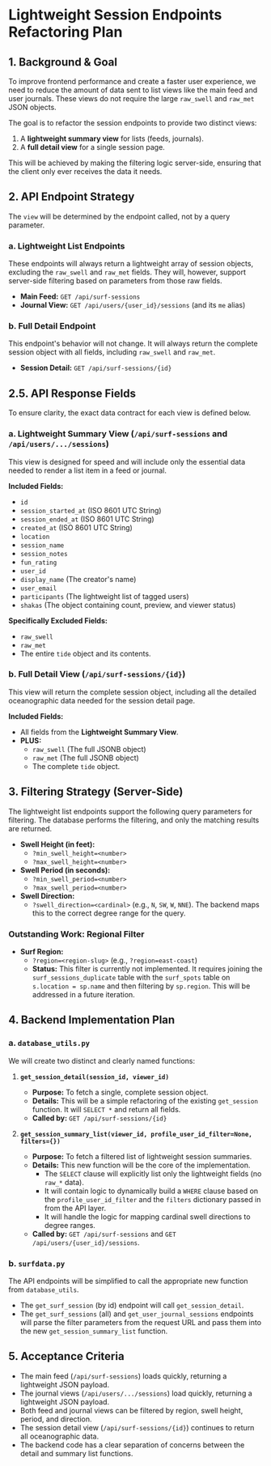 # Lightweight Session Endpoints Refactoring Plan

## 1. Background & Goal

To improve frontend performance and create a faster user experience, we need to reduce the amount of data sent to list views like the main feed and user journals. These views do not require the large `raw_swell` and `raw_met` JSON objects.

The goal is to refactor the session endpoints to provide two distinct views:
1.  A **lightweight summary view** for lists (feeds, journals).
2.  A **full detail view** for a single session page.

This will be achieved by making the filtering logic server-side, ensuring that the client only ever receives the data it needs.

## 2. API Endpoint Strategy

The `view` will be determined by the endpoint called, not by a query parameter.

### a. Lightweight List Endpoints

These endpoints will always return a lightweight array of session objects, excluding the `raw_swell` and `raw_met` fields. They will, however, support server-side filtering based on parameters from those raw fields.

-   **Main Feed:** `GET /api/surf-sessions`
-   **Journal View:** `GET /api/users/{user_id}/sessions` (and its `me` alias)

### b. Full Detail Endpoint

This endpoint's behavior will not change. It will always return the complete session object with all fields, including `raw_swell` and `raw_met`.

-   **Session Detail:** `GET /api/surf-sessions/{id}`

## 2.5. API Response Fields

To ensure clarity, the exact data contract for each view is defined below.

### a. Lightweight Summary View (`/api/surf-sessions` and `/api/users/.../sessions`)

This view is designed for speed and will include only the essential data needed to render a list item in a feed or journal.

**Included Fields:**
*   `id`
*   `session_started_at` (ISO 8601 UTC String)
*   `session_ended_at` (ISO 8601 UTC String)
*   `created_at` (ISO 8601 UTC String)
*   `location`
*   `session_name`
*   `session_notes`
*   `fun_rating`
*   `user_id`
*   `display_name` (The creator's name)
*   `user_email`
*   `participants` (The lightweight list of tagged users)
*   `shakas` (The object containing count, preview, and viewer status)

**Specifically Excluded Fields:**
*   `raw_swell`
*   `raw_met`
*   The entire `tide` object and its contents.

### b. Full Detail View (`/api/surf-sessions/{id}`)

This view will return the complete session object, including all the detailed oceanographic data needed for the session detail page.

**Included Fields:**
*   All fields from the **Lightweight Summary View**.
*   **PLUS:**
    *   `raw_swell` (The full JSONB object)
    *   `raw_met` (The full JSONB object)
    *   The complete `tide` object.

## 3. Filtering Strategy (Server-Side)

The lightweight list endpoints support the following query parameters for filtering. The database performs the filtering, and only the matching results are returned.

-   **Swell Height (in feet):**
    -   `?min_swell_height=<number>`
    -   `?max_swell_height=<number>`
-   **Swell Period (in seconds):**
    -   `?min_swell_period=<number>`
    -   `?max_swell_period=<number>`
-   **Swell Direction:**
    -   `?swell_direction=<cardinal>` (e.g., `N`, `SW`, `W`, `NNE`). The backend maps this to the correct degree range for the query.

### Outstanding Work: Regional Filter

-   **Surf Region:**
    -   `?region=<region-slug>` (e.g., `?region=east-coast`)
    -   **Status:** This filter is currently not implemented. It requires joining the `surf_sessions_duplicate` table with the `surf_spots` table on `s.location = sp.name` and then filtering by `sp.region`. This will be addressed in a future iteration.

## 4. Backend Implementation Plan

### a. `database_utils.py`

We will create two distinct and clearly named functions:

1.  **`get_session_detail(session_id, viewer_id)`**
    -   **Purpose:** To fetch a single, complete session object.
    -   **Details:** This will be a simple refactoring of the existing `get_session` function. It will `SELECT *` and return all fields.
    -   **Called by:** `GET /api/surf-sessions/{id}`

2.  **`get_session_summary_list(viewer_id, profile_user_id_filter=None, filters={})`**
    -   **Purpose:** To fetch a filtered list of lightweight session summaries.
    -   **Details:** This new function will be the core of the implementation.
        -   The `SELECT` clause will explicitly list only the lightweight fields (no `raw_*` data).
        -   It will contain logic to dynamically build a `WHERE` clause based on the `profile_user_id_filter` and the `filters` dictionary passed in from the API layer.
        -   It will handle the logic for mapping cardinal swell directions to degree ranges.
    -   **Called by:** `GET /api/surf-sessions` and `GET /api/users/{user_id}/sessions`.

### b. `surfdata.py`

The API endpoints will be simplified to call the appropriate new function from `database_utils`.

-   The `get_surf_session` (by id) endpoint will call `get_session_detail`.
-   The `get_surf_sessions` (all) and `get_user_journal_sessions` endpoints will parse the filter parameters from the request URL and pass them into the new `get_session_summary_list` function.

## 5. Acceptance Criteria

-   The main feed (`/api/surf-sessions`) loads quickly, returning a lightweight JSON payload.
-   The journal views (`/api/users/.../sessions`) load quickly, returning a lightweight JSON payload.
-   Both feed and journal views can be filtered by region, swell height, period, and direction.
-   The session detail view (`/api/surf-sessions/{id}`) continues to return all oceanographic data.
-   The backend code has a clear separation of concerns between the detail and summary list functions.
